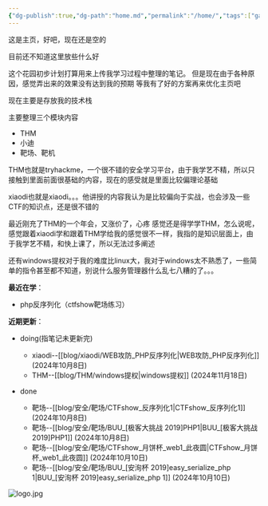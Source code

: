 ```yaml
---
{"dg-publish":true,"dg-path":"home.md","permalink":"/home/","tags":["gardenEntry"]}
---
```





这是主页，好吧，现在还是空的

目前还不知道这里放些什么好

这个花园初步计划打算用来上传我学习过程中整理的笔记。
但是现在由于各种原因，感觉弄出来的效果没有达到我的预期
等我有了好的方案再来优化主页吧

现在主要是存放我的技术栈

主要整理三个模块内容
+ THM
+ 小迪
+ 靶场、靶机

THM也就是tryhackme，一个很不错的安全学习平台，由于我学艺不精，所以只接触到里面前面很基础的内容，现在的感受就是里面比较偏理论基础


xiaodi也就是xiaodi。。。他讲授的内容我认为是比较偏向于实战，也会涉及一些CTF的知识点，还是很不错的

最近刚充了THM的一个年会，又涨价了，心疼
感觉还是得学学THM，怎么说呢，感觉跟着xiaodi学和跟着THM学给我的感觉很不一样，我指的是知识层面上，由于我学艺不精，和快上课了，所以无法过多阐述

还有windows提权对于我的难度比linux大，我对于windows太不熟悉了，一些简单的指令甚至都不知道，别说什么服务管理器什么乱七八糟的了。。。

**最近在学**：
+ php反序列化（ctfshow靶场练习）


**近期更新**：
+ doing(指笔记未更新完)
	+ xiaodi--[[blog/xiaodi/WEB攻防_PHP反序列化\|WEB攻防_PHP反序列化]] (2024年10月8日)
	+ THM--[[blog/THM/windows提权\|windows提权]]  (2024年11月18日)



+ done
	+ 靶场--[[blog/安全/靶场/CTFshow_反序列化1\|CTFshow_反序列化1]]  (2024年10月8日)
	+ 靶场--[[blog/安全/靶场/BUU_[极客大挑战 2019]PHP1\|BUU_[极客大挑战 2019]PHP1]] (2024年10月8日)
	+ 靶场--[[blog/安全/靶场/CTFshow_月饼杯_web1_此夜圆\|CTFshow_月饼杯_web1_此夜圆]] (2024年10月10日)
	+ 靶场--[[blog/安全/靶场/BUU_[安洵杯 2019]easy_serialize_php 1\|BUU_[安洵杯 2019]easy_serialize_php 1]] (2024年10月10日)






![logo.jpg](/img/user/picture/logo.jpg)




